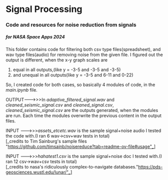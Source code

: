 <h1>Signal Processing</h1>
<h3>Code and resources for noise reduction from signals</h3>
<h5>for NASA Space Apps 2024</h5>


This folder contains code for filtering both csv type files(spreadsheet), and wav type files(audio) for removing noise from the given file.
I figured out the output is different, when the x-y graph scales are
1.  equal in all outputs,(like y = -3-5 and -3-5 and -3-5)
2. and unequal in all outputs(like y = -3-5 and 6-11 and 0-22)

So, I created code for both cases, so basically 4 modules of code, in the *main.ipynb* file. 

OUTPUT--->>>In *adaptive_filtered_signal.wav* and *cleaned_seismic_signal.csv* and *cleaned_signal.csv*, *cleaned_seismic_signal.csv* are the outputs generated, when the modules are run. Each time the modules overwrite the previous content in the output files.

INPUT --->>>*assets_etcetc.wav* is the sample signal+noise audio I tested the code with.(I ran 6 wav->csv+wav tests in total)  <br>
[_credits to Tim Sainburg's sample files "https://github.com/timsainb/noisereduce?tab=readme-ov-file#usage"_]

INPUT --->>>*hahatest1.csv* is the sample signal+noise doc I tested with.(I ran 12 csv->wav+csv tests in total) <br>
[_credits to nasa's ridiculously complex-to-navigate databases."https://pds-geosciences.wustl.edu/lunar/"_]
